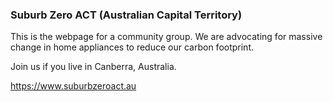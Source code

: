 ### Suburb Zero ACT (Australian Capital Territory)

This is the webpage for a community group.
We are advocating for massive change in home appliances to reduce our carbon footprint.

Join us if you live in Canberra, Australia.

https://www.suburbzeroact.au
